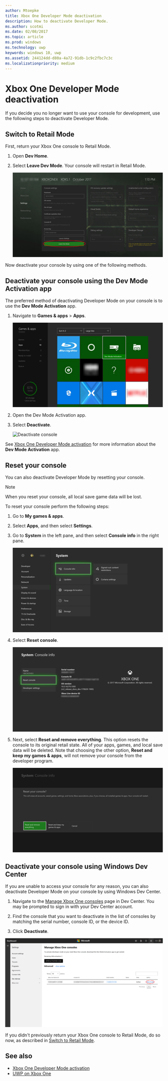 ```yaml
---
author: Mtoepke
title: Xbox One Developer Mode deactivation
description: How to deactivate Developer Mode.
ms.author: scotmi
ms.date: 02/08/2017
ms.topic: article
ms.prod: windows
ms.technology: uwp
keywords: windows 10, uwp
ms.assetid: 244124dd-d80a-4a72-91db-1c9c2fbc7c3c
ms.localizationpriority: medium
---
```


# Xbox One Developer Mode deactivation

<!-- * [Switch to Retail Mode](#switch-to-retail-mode)
* [Deactivate your console using the Dev Mode Activation app](#deactivate-your-console-using-the-dev-mode-activation-app)  
* [Reset your console](#reset-your-console)
* [Deactivate your console using Windows Dev Center](#deactivate-your-console-using-windows-dev-center) -->

If you decide you no longer want to use your console for development, use the following steps to deactivate Developer Mode.

## Switch to Retail Mode

First, return your Xbox One console to Retail Mode.

1. Open **Dev Home**.

2. Select **Leave Dev Mode**.  Your console will restart in Retail Mode.  

   ![Leaving Developer Mode](images/devkit-deactivation-1.png)

Now deactivate your console by using one of the following methods.

## Deactivate your console using the Dev Mode Activation app

The preferred method of deactivating Developer Mode on your console is to use the **Dev Mode Activation** app. 

1. Navigate to **Games & apps** > **Apps**.
  
   ![Activation Step 3](images/devkit-deactivation-5.png)    
   
2.  Open the Dev Mode Activation app.

3.  Select **Deactivate**.
  
    ![Deactivate console](images/deactivation-app.png)

See [Xbox One Developer Mode activation](devkit-activation.md) for more information about the **Dev Mode Activation** app. 

## Reset your console

You can also deactivate Developer Mode by resetting your console.  

> [!NOTE]
> When you reset your console, all local save game data will be lost.

To reset your console perform the following steps:

1.  Go to **My games & apps**.

2.  Select **Apps**, and then select **Settings**.

3.  Go to **System** in the left pane, and then select **Console info** in the right pane.   
   
    ![Console info and updates](images/devkit-deactivation-2.png)  
    
4.  Select **Reset console**.
    
    ![Reset console](images/devkit-deactivation-3.png)
    
5.  Next, select **Reset and remove everything**. This option resets the console to its original retail state.  All of your apps, games, and local save data will be deleted. Note that choosing the other option, **Reset and keep my games & apps**, will not remove your console from the developer program.  
   
    ![Reset and remove everything](images/devkit-deactivation-4.png)

## Deactivate your console using Windows Dev Center

If you are unable to access your console for any reason, you can also deactivate Developer Mode on your console by using Windows Dev Center.

1. Navigate to the [Manage Xbox One consoles](https://developer.microsoft.com/xboxdevices) page in Dev Center. You may be prompted to sign in with your Dev Center account.

2. Find the console that you want to deactivate in the list of consoles by matching the serial number, console ID, or the device ID.  

3. Click **Deactivate**.  
  
![Deactivate using DevCenter](images/devkit-deactivation-6.png)

If you didn't previously return your Xbox One console to Retail Mode, do so now, as described in [Switch to Retail Mode](#switch-to-retail-mode).

## See also
- [Xbox One Developer Mode activation](devkit-activation.md)
- [UWP on Xbox One](index.md)
